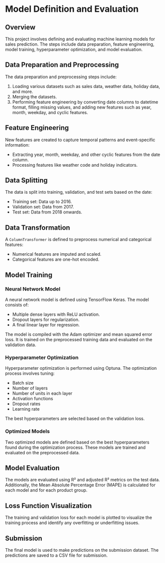 # Model Definition and Evaluation

## Overview

This project involves defining and evaluating machine learning models for sales prediction. The steps include data preparation, feature engineering, model training, hyperparameter optimization, and model evaluation.

## Data Preparation and Preprocessing

The data preparation and preprocessing steps include:
1. Loading various datasets such as sales data, weather data, holiday data, and more.
2. Merging the datasets.
3. Performing feature engineering by converting date columns to datetime format, filling missing values, and adding new features such as year, month, weekday, and cyclic features.

## Feature Engineering

New features are created to capture temporal patterns and event-specific information:
- Extracting year, month, weekday, and other cyclic features from the date column.
- Processing features like weather code and holiday indicators.

## Data Splitting

The data is split into training, validation, and test sets based on the date:
- Training set: Data up to 2016.
- Validation set: Data from 2017.
- Test set: Data from 2018 onwards.

## Data Transformation

A `ColumnTransformer` is defined to preprocess numerical and categorical features:
- Numerical features are imputed and scaled.
- Categorical features are one-hot encoded.

## Model Training

### Neural Network Model

A neural network model is defined using TensorFlow Keras. The model consists of:
- Multiple dense layers with ReLU activation.
- Dropout layers for regularization.
- A final linear layer for regression.

The model is compiled with the Adam optimizer and mean squared error loss. It is trained on the preprocessed training data and evaluated on the validation data.

### Hyperparameter Optimization

Hyperparameter optimization is performed using Optuna. The optimization process involves tuning:
- Batch size
- Number of layers
- Number of units in each layer
- Activation functions
- Dropout rates
- Learning rate

The best hyperparameters are selected based on the validation loss.

### Optimized Models

Two optimized models are defined based on the best hyperparameters found during the optimization process. These models are trained and evaluated on the preprocessed data.

## Model Evaluation

The models are evaluated using R² and adjusted R² metrics on the test data. Additionally, the Mean Absolute Percentage Error (MAPE) is calculated for each model and for each product group.

## Loss Function Visualization

The training and validation loss for each model is plotted to visualize the training process and identify any overfitting or underfitting issues.

## Submission

The final model is used to make predictions on the submission dataset. The predictions are saved to a CSV file for submission.

